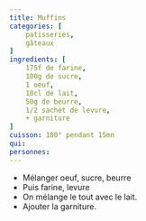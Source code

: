 ```yaml
---
title: Muffins
categories: [
    patisseries,
    gâteaux
]
ingredients: [
    175f de farine,
    100g de sucre,
    1 oeuf,
    10cl de lait,
    50g de beurre,
    1/2 sachet de levure,
    + garniture
]
cuisson: 180° pendant 15mn
qui: 
personnes: 
---
```


* Mélanger oeuf, sucre, beurre
* Puis farine, levure
* On mélange le tout avec le lait.
* Ajouter la garniture.